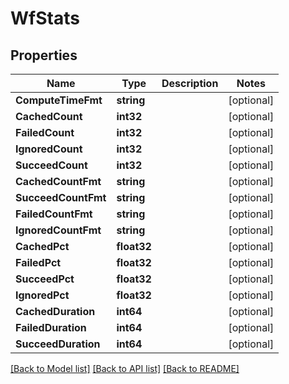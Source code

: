 # WfStats

## Properties

Name | Type | Description | Notes
------------ | ------------- | ------------- | -------------
**ComputeTimeFmt** | **string** |  | [optional] 
**CachedCount** | **int32** |  | [optional] 
**FailedCount** | **int32** |  | [optional] 
**IgnoredCount** | **int32** |  | [optional] 
**SucceedCount** | **int32** |  | [optional] 
**CachedCountFmt** | **string** |  | [optional] 
**SucceedCountFmt** | **string** |  | [optional] 
**FailedCountFmt** | **string** |  | [optional] 
**IgnoredCountFmt** | **string** |  | [optional] 
**CachedPct** | **float32** |  | [optional] 
**FailedPct** | **float32** |  | [optional] 
**SucceedPct** | **float32** |  | [optional] 
**IgnoredPct** | **float32** |  | [optional] 
**CachedDuration** | **int64** |  | [optional] 
**FailedDuration** | **int64** |  | [optional] 
**SucceedDuration** | **int64** |  | [optional] 

[[Back to Model list]](../README.md#documentation-for-models) [[Back to API list]](../README.md#documentation-for-api-endpoints) [[Back to README]](../README.md)


